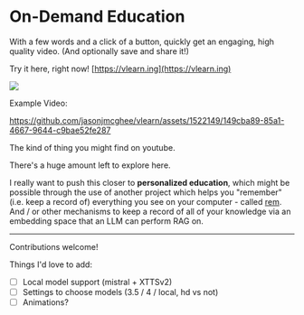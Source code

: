 # On-Demand Education

With a few words and a click of a button, quickly get an engaging, high quality video.
(And optionally save and share it!)

Try it here, right now! [https://vlearn.ing](https://vlearn.ing)

<a href="https://www.loom.com/share/b6bf0dcef3874d338bb71cef4db00cfd">
  <img style="max-width:300px;" src="https://cdn.loom.com/sessions/thumbnails/b6bf0dcef3874d338bb71cef4db00cfd-with-play.gif">
</a>

Example Video:

https://github.com/jasonjmcghee/vlearn/assets/1522149/149cba89-85a1-4667-9644-c9bae52fe287


The kind of thing you might find on youtube.

There's a huge amount left to explore here.

I really want to push this closer to **personalized education**, 
which might be possible through the use of another project which
helps you "remember" (i.e. keep a record of) everything you see
on your computer - called [rem](https://github.com/jasonjmcghee/rem).
And / or other mechanisms to keep a record of all of your knowledge
via an embedding space that an LLM can perform RAG on.

------------------------------------

Contributions welcome!

Things I'd love to add:

- [ ] Local model support (mistral + XTTSv2)
- [ ] Settings to choose models (3.5 / 4 / local, hd vs not)
- [ ] Animations?
